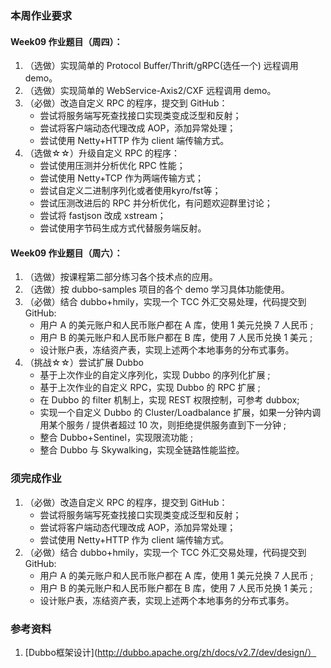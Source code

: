 ### 本周作业要求

#### Week09 作业题目（周四）：

1. （选做）实现简单的 Protocol Buffer/Thrift/gRPC(选任一个) 远程调用 demo。
2. （选做）实现简单的 WebService-Axis2/CXF 远程调用 demo。
3. （必做）改造自定义 RPC 的程序，提交到 GitHub：
   - 尝试将服务端写死查找接口实现类变成泛型和反射；
   - 尝试将客户端动态代理改成 AOP，添加异常处理；
   - 尝试使用 Netty+HTTP 作为 client 端传输方式。
4. （选做☆☆）升级自定义 RPC 的程序：
   - 尝试使用压测并分析优化 RPC 性能；
   - 尝试使用 Netty+TCP 作为两端传输方式；
   - 尝试自定义二进制序列化或者使用kyro/fst等；
   - 尝试压测改进后的 RPC 并分析优化，有问题欢迎群里讨论；
   - 尝试将 fastjson 改成 xstream；
   - 尝试使用字节码生成方式代替服务端反射。

#### Week09 作业题目（周六）：
1. （选做）按课程第二部分练习各个技术点的应用。
2. （选做）按 dubbo-samples 项目的各个 demo 学习具体功能使用。
3. （必做）结合 dubbo+hmily，实现一个 TCC 外汇交易处理，代码提交到 GitHub:
   - 用户 A 的美元账户和人民币账户都在 A 库，使用 1 美元兑换 7 人民币 ;
   - 用户 B 的美元账户和人民币账户都在 B 库，使用 7 人民币兑换 1 美元 ;
   - 设计账户表，冻结资产表，实现上述两个本地事务的分布式事务。
4. （挑战☆☆）尝试扩展 Dubbo
   - 基于上次作业的自定义序列化，实现 Dubbo 的序列化扩展 ;
   - 基于上次作业的自定义 RPC，实现 Dubbo 的 RPC 扩展 ;
   - 在 Dubbo 的 filter 机制上，实现 REST 权限控制，可参考 dubbox;
   - 实现一个自定义 Dubbo 的 Cluster/Loadbalance 扩展，如果一分钟内调用某个服务 / 提供者超过 10 次，则拒绝提供服务直到下一分钟 ;
   - 整合 Dubbo+Sentinel，实现限流功能 ;
   - 整合 Dubbo 与 Skywalking，实现全链路性能监控。

### 须完成作业
1. （必做）改造自定义 RPC 的程序，提交到 GitHub：
   - 尝试将服务端写死查找接口实现类变成泛型和反射；
   - 尝试将客户端动态代理改成 AOP，添加异常处理；
   - 尝试使用 Netty+HTTP 作为 client 端传输方式。
2. （必做）结合 dubbo+hmily，实现一个 TCC 外汇交易处理，代码提交到 GitHub:
   - 用户 A 的美元账户和人民币账户都在 A 库，使用 1 美元兑换 7 人民币 ;
   - 用户 B 的美元账户和人民币账户都在 B 库，使用 7 人民币兑换 1 美元 ;
   - 设计账户表，冻结资产表，实现上述两个本地事务的分布式事务。


### 参考资料
1. [Dubbo框架设计](http://dubbo.apache.org/zh/docs/v2.7/dev/design/）


